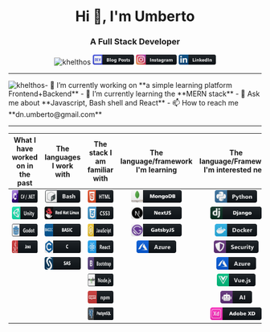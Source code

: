 <h1 align="center">Hi 👋, I'm Umberto</h1>

<h3 align="center">A Full Stack Developer</h3>
<p align="center"> <img src="https://komarev.com/ghpvc/?username=khelthos" alt="khelthos" /> <img src="./images/devto_button_icon_151966.svg" alt="khelthos" height="20" /> <img src="./images/instagram_button_icon_151849.svg" alt="khelthos" height="20" /> <img src="./images/linkedin_button_icon_151847.svg" alt="khelthos" height="20" /></p>

---

<p><img align="left" src="https://github-readme-stats.vercel.app/api?username=khelthos&show_icons=true&theme=tokyonight" alt="khelthos" /></p>
- 🔭 I’m currently working on **a simple learning platform Frontend+Backend**
- 🌱 I’m currently learning the **MERN stack**
- 💬 Ask me about **Javascript, Bash shell and React**
- 📫 How to reach me **dn.umberto@gmail.com**

---

| What I have worked on in the past  | The languages I work with | The stack I am familiar with | The language/framework I'm learning | The language/Framework I'm interested next |
|     :---:     |     :---:     |     :---:     |     :---:     |     :---:     |
| <img src="./images/csharp_dotnet_button_icon_151936.svg" alt="dotnet" height="25"/> | <img src="./images/bash_button_icon_151886.svg" alt="bash" height="25"/> | <img src="./images/html_button_icon_151929.svg" alt="html" height="25"/> | <img src="./images/mongodb_button_icon_151960-svg.svg" alt="mongodb" height="25"/> | <img src="./images/python_button_icon_151925.svg" alt="python" height="25"/> |
| <img src="./images/unity_button_icon_151945.svg" alt="unity" height="25"/> | <img src="./images/redhat_button_icon_146372.svg" alt="redhat" height="25"/> | <img src="./images/css_button_icon_151935.svg" alt="css" height="25"/> | <img src="./images/nextjs_button_icon_151960-svg.svg" alt="nextjs" height="25"/> | <img src="./images/django_button_icon_151960-svg.svg" alt="django" height="25"/> |
| <img src="./images/godot_button_icon_151956.svg" alt="godot" height="25"/> | <img src="./images/basic_button_icon_151909.svg" alt="basic" height="25" /> | <img src="./images/js_button_icon_151927.svg" alt="javascript" height="25"/> | <img src="./images/gatsby_button_icon_151960-svg.svg" alt="gatsbyjs" height="25"/> | <img src="./images/docker_button_icon_151885.svg" alt="docker" height="25"/> |
| <img src="./images/java_button_icon_151960-svg.svg" alt="java" height="25"/> | <img src="./images/c_button_icon_146610.svg" alt="c" height="25"/> | <img src="./images/react_button_icon_151947.svg" alt="react" height="25"/> | <img src="./images/azure_button_icon_151903.svg" alt="azure" height="25"/> | <img src="./images/security_button_icon_151909.svg" alt="security" height="25"/> |
|   | <img src="./images/sas_button_icon_151960-svg.svg" alt="sas" height="25"/>  | <img src="./images/bootstrap_button_icon_151958.svg" alt="bootstrap" height="25"/> |   | <img src="./images/azure_button_icon_151903.svg" alt="azure" height="25"/> |
|   |   | <img src="./images/nodejs_button_icon_151951.svg" alt="nodejs" height="25"/> |   | <img src="./images/vue_button_icon_151943.svg" alt="vue" height="25"/> |
|   |   | <img src="./images/npm_button_icon_151891.svg" alt="npm" height="25"/> |   | <img src="./images/ai_button_icon_151919.svg" alt="ai" height="25"/> |
|   |   | <img src="./images/postgre_button_icon_151960-svg.svg" alt="postgre" height="25"/> |   | <img src="./images/adobexd_button_icon_151960-svg.svg" alt="adobexd" height="25"/> |

